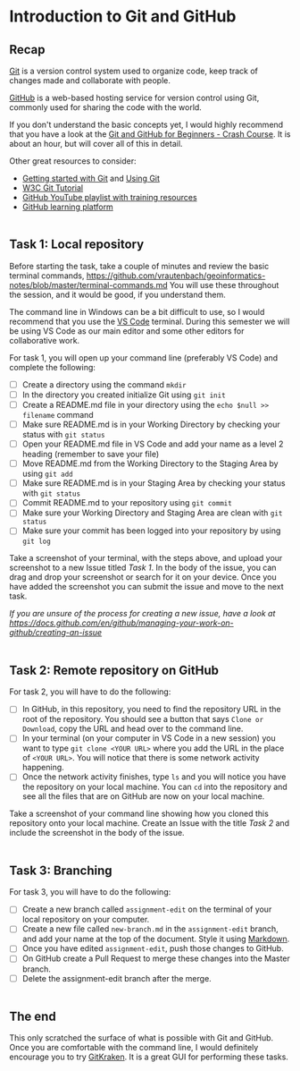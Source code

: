 # Introduction to Git and GitHub

## Recap
[Git](https://git-scm.com/) is a version control system used to organize code, keep track of changes made and collaborate with people.

[GitHub](https://github.com/) is a web-based hosting service for version control using Git, commonly used for sharing the code with the world.

If you don't understand the basic concepts yet, I would highly recommend that you have a look at the [Git and GitHub for Beginners - Crash Course](https://www.youtube.com/watch?v=RGOj5yH7evk). It is about an hour, but will cover all of this in detail.

Other great resources to consider:
* [Getting started with Git](https://docs.github.com/en/get-started/getting-started-with-git/setting-your-username-in-git) and [Using Git](https://docs.github.com/en/get-started/using-git/about-git)
* [W3C Git Tutorial](https://www.w3schools.com/git/git_tutorial.asp)
* [GitHub YouTube playlist with training resources](https://www.youtube.com/playlist?list=PLIRjfNq867be7VngMuXsjTvzBM26nBINg)
* [GitHub learning platform](https://lab.github.com)
<br><br>

## Task 1: Local repository

Before starting the task, take a couple of minutes and review the basic terminal commands, https://github.com/vrautenbach/geoinformatics-notes/blob/master/terminal-commands.md You will use these throughout the session, and it would be good, if you understand them. 

The command line in Windows can be a bit difficult to use, so I would recommend that you use the [VS Code](https://code.visualstudio.com) terminal. During this semester we will be using VS Code as our main editor and some other editors for collaborative work. 

For task 1, you will open up your command line (preferably VS Code) and complete the following:
- [ ] Create a directory using the command ```mkdir```
- [ ] In the directory you created initialize Git using ```git init```
- [ ] Create a README.md file in your directory using the ```echo $null >> filename``` command
- [ ] Make sure README.md is in your Working Directory by checking your status with ```git status```
- [ ] Open your README.md file in VS Code and add your name as a level 2 heading (remember to save your file)
- [ ] Move README.md from the Working Directory to the Staging Area by using ```git add```
- [ ] Make sure README.md is in your Staging Area by checking your status with ```git status```
- [ ] Commit README.md to your repository using ```git commit```
- [ ] Make sure your Working Directory and Staging Area are clean with ```git status```
- [ ] Make sure your commit has been logged into your repository by using ```git log```

Take a screenshot of your terminal, with the steps above, and upload your screenshot to a new Issue titled *Task 1*. In the body of the issue, you can drag and drop your screenshot or search for it on your device. Once you have added the screenshot you can submit the issue and move to the next task.

_If you are unsure of the process for creating a new issue, have a look at https://docs.github.com/en/github/managing-your-work-on-github/creating-an-issue_
<br><br>

## Task 2: Remote repository on GitHub

For task 2, you will have to do the following:
- [ ] In GitHub, in this repository, you need to find the repository URL in the root of the repository. You should see a button that says ```Clone or Download```, copy the URL and head over to the command line.
- [ ] In your terminal (on your computer in VS Code in a new session) you want to type ```git clone <YOUR URL>``` where you add the URL in the place of ```<YOUR URL>```. You will notice that there is some network activity happening.
- [ ] Once the network activity finishes, type ```ls``` and you will notice you have the repository on your local machine. You can ```cd``` into the repository and see all the files that are on GitHub are now on your local machine.

Take a screenshot of your command line showing how you cloned this repository onto your local machine. Create an Issue with the title *Task 2* and include the screenshot in the body of the issue.
<br><br>

## Task 3: Branching

For task 3, you will have to do the following:
- [ ] Create a new branch called ```assignment-edit``` on the terminal of your local repository on your computer.
- [ ] Create a new file called ```new-branch.md``` in the ```assignment-edit``` branch, and add your name at the top of the document. Style it using [Markdown](https://www.markdownguide.org/basic-syntax/).
- [ ] Once you have edited ```assignment-edit```, push those changes to GitHub.
- [ ] On GitHub create a Pull Request to merge these changes into the Master branch.
- [ ] Delete the assignment-edit branch after the merge.
<br><br>

## The end
This only scratched the surface of what is possible with Git and GitHub. Once you are comfortable with the command line, I would definitely encourage you to try [GitKraken](https://www.gitkraken.com). It is a great GUI for performing these tasks. 
